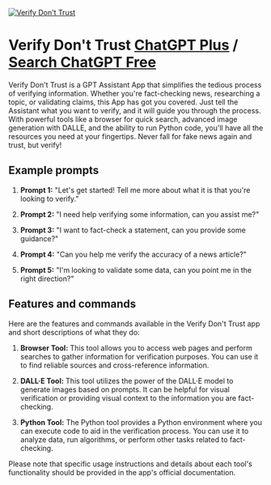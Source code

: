 
[![Verify Don't Trust](https://files.oaiusercontent.com/file-8wbYdZRbWtxm89dkjdTFzbYb?se=2123-10-18T17%3A40%3A26Z&sp=r&sv=2021-08-06&sr=b&rscc=max-age%3D31536000%2C%20immutable&rscd=attachment%3B%20filename%3Df86b704c-3bfd-4d9a-8f91-d4722545c350.png&sig=2bx7T7JYOcGfNm3xDeOqFe9oCKu%2Bt0VIWUQMZk1fITg%3D)](https://chat.openai.com/g/g-5QU9ci9X3-verify-don-t-trust)

# Verify Don't Trust [ChatGPT Plus](https://chat.openai.com/g/g-5QU9ci9X3-verify-don-t-trust) / [Search ChatGPT Free](https://gptcall.net/index.html#/?search=Verify%20Don't%20Trust)

Verify Don't Trust is a GPT Assistant App that simplifies the tedious process of verifying information. Whether you're fact-checking news, researching a topic, or validating claims, this App has got you covered. Just tell the Assistant what you want to verify, and it will guide you through the process. With powerful tools like a browser for quick search, advanced image generation with DALLE, and the ability to run Python code, you'll have all the resources you need at your fingertips. Never fall for fake news again and trust, but verify!

## Example prompts

1. **Prompt 1:** "Let's get started! Tell me more about what it is that you're looking to verify."

2. **Prompt 2:** "I need help verifying some information, can you assist me?"

3. **Prompt 3:** "I want to fact-check a statement, can you provide some guidance?"

4. **Prompt 4:** "Can you help me verify the accuracy of a news article?"

5. **Prompt 5:** "I'm looking to validate some data, can you point me in the right direction?"

## Features and commands

Here are the features and commands available in the Verify Don't Trust app and short descriptions of what they do:

1. **Browser Tool:** This tool allows you to access web pages and perform searches to gather information for verification purposes. You can use it to find reliable sources and cross-reference information.

2. **DALL·E Tool:** This tool utilizes the power of the DALL·E model to generate images based on prompts. It can be helpful for visual verification or providing visual context to the information you are fact-checking.

3. **Python Tool:** The Python tool provides a Python environment where you can execute code to aid in the verification process. You can use it to analyze data, run algorithms, or perform other tasks related to fact-checking.

Please note that specific usage instructions and details about each tool's functionality should be provided in the app's official documentation.



